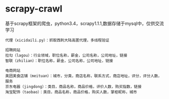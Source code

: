 # scrapy-crawl
基于scrapy框架的爬虫，python3.4，scrapy1.1.1,数据存储于mysql中，仅供交流学习
    
    代理（xicidaili.py）：抓取西刺大陆高匿代理，多线程验证
    
    招聘网站
    拉勾（lagou）：行业领域，职位名称，薪金，公司名称，公司地址，链接
    智联（zhilian）：职位名称，薪金，公司名称，公司地址，链接
    
    电商网站
    美团美食店铺（meituan）：城市，分类，商店名称，联系方式，商店地址，评分，评分人数，服务
    京东电器（jingdong）：类目，商品名称，商品价格，评价人数，购买指数，链接
    淘宝配饰（taobao）：类目，商品名称，商品价格，购买人数，掌柜昵称，城市
